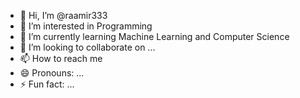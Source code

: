 - 👋 Hi, I’m @raamir333
- 👀 I’m interested in Programming
- 🌱 I’m currently learning Machine Learning and Computer Science
- 💞️ I’m looking to collaborate on ...
- 📫 How to reach me 
- 😄 Pronouns: ...
- ⚡ Fun fact: ...

<!---
raamir333/raamir333 is a ✨ special ✨ repository because its `README.md` (this file) appears on your GitHub profile.
You can click the Preview link to take a look at your changes.
--->
